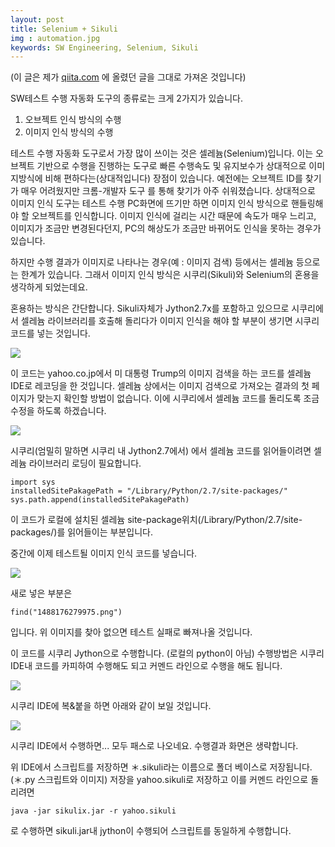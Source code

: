 ```yaml
---
layout: post
title: Selenium + Sikuli 
img : automation.jpg
keywords: SW Engineering, Selenium, Sikuli
---
```


(이 글은 제가 [qiita.com](http://qiita.com) 에 올렸던 글을 그대로 가져온 것입니다)

SW테스트 수행 자동화 도구의 종류로는 크게 2가지가 있습니다.

1. 오브젝트 인식 방식의 수행
2. 이미지 인식 방식의 수행


테스트 수행 자동화 도구로서 가장 많이 쓰이는 것은 셀레늄(Selenium)입니다. 
이는 오브젝트 기반으로 수행을 진행하는 도구로 빠른 수행속도 및 유지보수가 상대적으로 이미지방식에 비해 편하다는(상대적입니다) 장점이 있습니다. 예전에는 오브젝트 ID를 찾기가 매우 어려웠지만 크롬-개발자 도구 를 통해 찾기가 아주 쉬워졌습니다. 
상대적으로 이미지 인식 도구는 테스트 수행 PC화면에 뜨기만 하면 이미지 인식 방식으로 핸들링해야 할 오브젝트를 인식합니다. 이미지 인식에 걸리는 시간 때문에 속도가 매우 느리고, 이미지가 조금만 변경된다던지, PC의 해상도가 조금만 바뀌어도 인식을 못하는 경우가 있습니다. 

하지만 수행 결과가 이미지로 나타나는 경우(예 : 이미지 검색) 등에서는 셀레늄 등으로는 한계가 있습니다. 
그래서 이미지 인식 방식은 시쿠리(Sikuli)와 Selenium의 혼용을 생각하게 되었는데요. 

혼용하는 방식은 간단합니다. Sikuli자체가 Jython2.7x를 포함하고 있으므로 시쿠리에서 셀레늄 라이브러리를 호출해 돌리다가 이미지 인식을 해야 할 부분이 생기면 시쿠리 코드를 넣는 것입니다. 

<img src='https://t1.daumcdn.net/thumb/R1280x0/?fname=http://t1.daumcdn.net/brunch/service/user/J8k/image/m9GUPNHhyvMrjuxF8FLlZ0JfTKE.png'>

이 코드는 yahoo.co.jp에서 미 대통령 Trump의 이미지 검색을 하는 코드를 셀레늄 IDE로 레코딩을 한 것입니다. 
셀레늄 상에서는 이미지 검색으로 가져오는 결과의 첫 페이지가 맞는지 확인할 방법이 없습니다. 이에 시쿠리에서 셀레늄 코드를 돌리도록 조금 수정을 하도록 하겠습니다. 

<img src='https://t1.daumcdn.net/thumb/R1280x0/?fname=http://t1.daumcdn.net/brunch/service/user/J8k/image/KSggrYsvuGl5XVYVbUoJj6NjiUk.png'>

시쿠리(엄밀히 말하면 시쿠리 내 Jython2.7에서) 에서 셀레늄 코드를 읽어들이려면 셀레늄 라이브러리 로딩이 필요합니다. 

```
import sys
installedSitePakagePath = "/Library/Python/2.7/site-packages/"
sys.path.append(installedSitePakagePath)
```

이 코드가 로컬에 설치된 셀레늄 site-package위치(/Library/Python/2.7/site-packages/)를 읽어들이는 부분입니다. 

중간에 이제 테스트될 이미지 인식 코드를 넣습니다.


<img src='https://t1.daumcdn.net/thumb/R1280x0/?fname=http://t1.daumcdn.net/brunch/service/user/J8k/image/ZUfJ438AjK1DgAoZvDLyoF8grDA.png'>


새로 넣은 부분은

```
find("1488176279975.png")
```


입니다. 위 이미지를 찾아 없으면 테스트 실패로 빠져나올 것입니다. 

이 코드를 시쿠리 Jython으로 수행합니다. (로컬의 python이 아님) 수행방법은 시쿠리IDE내 코드를 카피하여 수행해도 되고 커멘드 라인으로 수행을 해도 됩니다. 


<img src='https://t1.daumcdn.net/thumb/R1280x0/?fname=http://t1.daumcdn.net/brunch/service/user/J8k/image/MytywZKl33x1U6YAmWF3Wzi6u2I.png'>

시쿠리 IDE에 복&붙을 하면 아래와 같이 보일 것입니다. 

<img src='https://t1.daumcdn.net/thumb/R1280x0/?fname=http://t1.daumcdn.net/brunch/service/user/J8k/image/uCQJVxxGqrID_4lL7quAcafpLS0.png'>

시쿠리 IDE에서 수행하면... 모두 패스로 나오네요. 수행결과 화면은 생략합니다. 

위 IDE에서 스크립트를 저장하면 ＊.sikuli라는 이름으로 폴더 베이스로 저장됩니다. (＊.py 스크립트와 이미지) 저장을 yahoo.sikuli로 저장하고 이를 커멘드 라인으로 돌리려면 

```
java -jar sikulix.jar -r yahoo.sikuli
```

로 수행하면 sikuli.jar내 jython이 수행되어 스크립트를 동일하게 수행합니다. 


